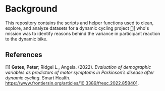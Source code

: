 # Background

This repository contains the scripts and helper functions used to clean, explore, and analyze datasets for a dynamic cycling project [[1]](#1) who's mission was to identify reasons behind the variance in participant reaction to the dynamic bike.

## References
<a id="1">[1]</a> 
__Gates, Peter__; Ridgel L., Angela. (2022). _Evaluation of demographic variables as predictors of motor symptoms in Parkinson’s disease after dynamic cycling_. Smart Health. https://www.frontiersin.org/articles/10.3389/fresc.2022.858401.
